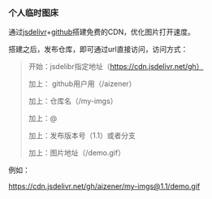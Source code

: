 ### 个人临时图床

通过[jsdelivr](https://www.jsdelivr.com/?docs=gh)+[github](http://github.com/)搭建免费的CDN，优化图片打开速度。

搭建之后，发布仓库，即可通过url直接访问，访问方式：

>开始：jsdelibr指定地址（https://cdn.jsdelivr.net/gh） 
>
>加上： github用户用（/aizener）
>
>加上：仓库名（/my-imgs）
>
>加上：@ 
>
>加上：发布版本号（1.1）或者分支
>
>加上：图片地址（/demo.gif）

例如：

https://cdn.jsdelivr.net/gh/aizener/my-imgs@1.1/demo.gif
